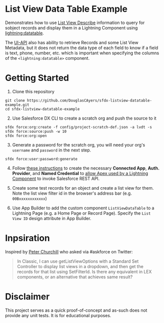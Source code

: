 # List View Data Table Example

Demonstrates how to use [List View Describe](https://developer.salesforce.com/docs/atlas.en-us.api_rest.meta/api_rest/resources_listviewdescribe.htm) information
to query for sobject records and display them in a
Lightning Component using [lightning:datatable](https://developer.salesforce.com/docs/atlas.en-us.lightning.meta/lightning/aura_compref_lightning_datatable.htm).

The [UI-API](https://developer.salesforce.com/docs/atlas.en-us.uiapi.meta/uiapi/ui_api_resources_list_views_records.htm) also
has ability to retrieve Records and some List View Metadata, but it does not return the
data type of each field to know if a field is text, phone, number, etc. which is important
when specifying the columns of the `<lightning:datatable>` component.


# Getting Started

1. Clone this repository

```
git clone https://github.com/DouglasCAyers/sfdx-listview-datatable-example.git
cd sfdx-listview-datatable-example
```

2. Use Salesforce DX CLI to create a scratch org and push the source to it

```
sfdx force:org:create -f config/project-scratch-def.json -a lvdt -s
sfdx force:source:push -w 10
sfdx force:org:open
```

3. Generate a password for the scratch org, you will need your org's `username` and `password` in the next step.

```
sfdx force:user:password:generate
```

4. Follow [these instructions](https://github.com/DouglasCAyers/sfdx-mass-action-scheduler/wiki/Pre-Requisites-Instructions) to create
   the necessary **Connected App**, **Auth. Provider**, and **Named Credential** to [allow Apex used by a Lightning Component](https://developer.salesforce.com/docs/atlas.en-us.lightning.meta/lightning/apex_api_calls.htm) to invoke Salesforce REST API.

5. Create some test records for an object and create a list view for them. Note the list view filter id in the browser's address bar (e.g. `00Bxxxxxxxxxxxx`)

6. Use App Builder to add the custom component `ListViewDataTable` to a Lightning Page (e.g. a Home Page or Record Page). Specify the `List View ID` design attribute in App Builder.


# Inpsiration

Inspired by [Peter Churchill](https://twitter.com/britishboyindc/status/989969757104467969) who asked via #askforce on Twitter:
> In Classic, I can use getListViewOptions with a Standard Set Controller to display list views in a dropdown, and then get the records for that list using SetFilterId. Is there any equivalent in LEX components, or an alternative that achieves same result?


# Disclaimer

This project serves as a quick proof-of-concept and as-such does
not provide any unit tests. It is for educational purposes.
